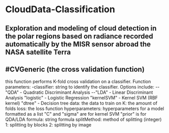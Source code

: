 # CloudData-Classification
Exploration and modeling of cloud detection in the polar regions based on radiance recorded automatically by the MISR sensor abroad the NASA satellite Terra
---

#CVGeneric (the cross validation function)
---
this function performs K-fold cross validation on a classifier.
Function parameters:
-classifier: string to identify the classifier. Options include:
--"QDA" - Quadratic Discriminant Analysis
--"LDA" - Linear Discriminant Analysis
    "logistic" - Logistic Regression
    "kernelSVM" - Kernel SVM (RBF kernel)
    "dtree" - Decision tree
  data: the data to train on
  K: the amount of folds
  loss: the loss function
  hyperparameters: hyperparameters for a model formatted as a list
    "C" and "sigma" are for kernel SVM
    "prior" is for QDA/LDA
  formula: string formula
  splitMethod: method of splitting (integer)
    1: splitting by blocks
    2: splitting by image